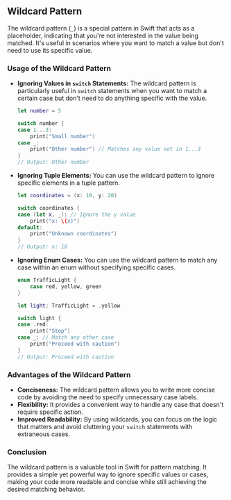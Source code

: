 ## Wildcard Pattern

The wildcard pattern (`_`) is a special pattern in Swift that acts as a placeholder, indicating that you're not interested in the value being matched. It's useful in scenarios where you want to match a value but don't need to use its specific value.

### Usage of the Wildcard Pattern

* **Ignoring Values in `switch` Statements:** The wildcard pattern is particularly useful in `switch` statements when you want to match a certain case but don't need to do anything specific with the value. 

   ```swift
   let number = 5

   switch number {
   case 1...3:
       print("Small number")
   case _:
       print("Other number") // Matches any value not in 1...3
   }
   // Output: Other number
   ```

* **Ignoring Tuple Elements:** You can use the wildcard pattern to ignore specific elements in a tuple pattern. 

   ```swift
   let coordinates = (x: 10, y: 20)

   switch coordinates {
   case (let x, _): // Ignore the y value
       print("x: \(x)")
   default:
       print("Unknown coordinates")
   }
   // Output: x: 10
   ```

* **Ignoring Enum Cases:**  You can use the wildcard pattern to match any case within an enum without specifying specific cases.

   ```swift
   enum TrafficLight {
       case red, yellow, green
   }

   let light: TrafficLight = .yellow

   switch light {
   case .red:
       print("Stop")
   case _: // Match any other case
       print("Proceed with caution")
   }
   // Output: Proceed with caution
   ```

### Advantages of the Wildcard Pattern

* **Conciseness:**  The wildcard pattern allows you to write more concise code by avoiding the need to specify unnecessary case labels.
* **Flexibility:** It provides a convenient way to handle any case that doesn't require specific action.
* **Improved Readability:** By using wildcards, you can focus on the logic that matters and avoid cluttering your `switch` statements with extraneous cases.

### Conclusion

The wildcard pattern is a valuable tool in Swift for pattern matching. It provides a simple yet powerful way to ignore specific values or cases, making your code more readable and concise while still achieving the desired matching behavior.
